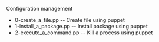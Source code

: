 Configuration management
- 0-create_a_file.pp -- Create file using puppet
- 1-install_a_package.pp -- Install package using puppet
- 2-execute_a_command.pp -- Kill a process using puppet
